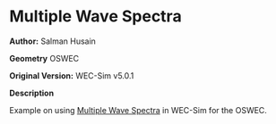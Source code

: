 # Multiple Wave Spectra

**Author:**  	Salman Husain

**Geometry**	OSWEC

**Original Version:** 	WEC-Sim v5.0.1

**Description**

Example on using [Multiple Wave Spectra](https://wec-sim.github.io/WEC-Sim/main/user/advanced_features.html#multiple-wave-spectra) in WEC-Sim for the OSWEC. 



